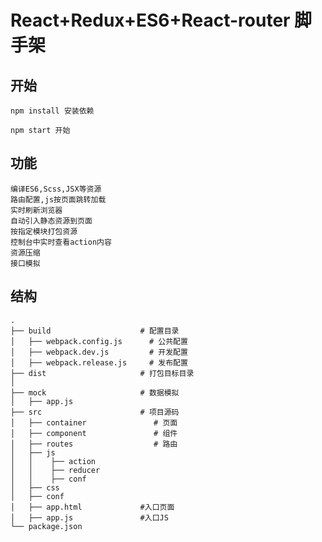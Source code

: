 # React+Redux+ES6+React-router 脚手架

## 开始

	npm install 安装依赖
	
	npm start 开始



## 功能

	编译ES6,Scss,JSX等资源
	路由配置,js按页面跳转加载
    实时刷新浏览器
	自动引入静态资源到页面
	按指定模块打包资源
	控制台中实时查看action内容
	资源压缩
	接口模拟



## 结构
	.
	├── build                    # 配置目录
	│   ├── webpack.config.js      # 公共配置
	│   ├── webpack.dev.js         # 开发配置
	│   ├── webpack.release.js     # 发布配置
    ├── dist                     # 打包目标目录
	│  
	├── mock                     # 数据模拟  
	│   ├── app.js       
	├── src                      # 项目源码
	│   ├── container 				# 页面 
	│   ├── component      			# 组件
	│   ├── routes					# 路由        
	│   ├── js
 	│   │    ├── action
    │   │    ├── reducer
	│   │	 ├── conf
	│   ├── css      
	│   ├── conf
    │   ├── app.html			 #入口页面
    │   ├── app.js				 #入口JS
	└── package.json                    

